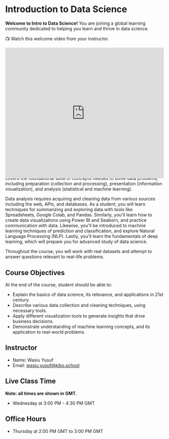 # Introduction to Data Science

<!-- Please search for UPDATE EACH TERM to find items that need to be updated each term.-->

**Welcome to Intro to Data Science!** You are joining a global learning community dedicated to helping you learn and thrive in data science. 

<aside>

📺 Watch this welcome video from your instructor.

</aside>

<div style="position: relative; padding-bottom: 56.25%; height: 0;"><iframe width="100%" height="415" src="https://www.youtube.com/embed/zbRTo_jy7xI?si=f2pgdgH0eQbMLfix" title="Linking your CSS" frameborder="0" allow="accelerometer; autoplay; clipboard-write; encrypted-media; gyroscope; picture-in-picture" allowfullscreen></iframe></div>

## Course Description

Data science is applicable to a myriad of professions, and analyzing large amounts of data is a common application of computer science. This course empowers students to analyze data, and produce data-driven insights. It covers the foundational suite of concepts needed to solve data problems, including preparation (collection and processing), presentation (information visualization), and analysis (statistical and machine learning).

Data analysis requires acquiring and cleaning data from various sources including the web, APIs, and databases. As a student, you will learn techniques for summarizing and exploring data with tools like Spreadsheets, Google Colab, and Pandas. Similarly, you'll learn how to create data visualizations using Power BI and Seaborn, and practice communication with data. Likewise, you'll be introduced to machine learning techniques of prediction and classification, and explore Natural Language Processing (NLP). Lastly, you'll learn the fundamentals of deep learning, which will prepare you for advanced study of data science.

Throughout the course, you will work with real datasets and attempt to answer questions relevant to real-life problems.

## Course Objectives

At the end of the course, student should be able to:

- Explain the basics of data science, its relevance, and applications in 21st century.
- Describe various data collection and cleaning techniques, using necessary tools.
- Apply different visualization tools to generate insights that drive business decisions.
- Demonstrate understanding of machine learning concepts, and its application to real-world problems.

## Instructor
<!-- UPDATE EACH TERM -->
- Name: Wasiu Yusuf
- Email:  [wasiu.yusuf@kibo.school](wasiu.yusuf@kibo.school)

## Live Class Time
<!-- UPDATE EACH TERM -->
**Note: all times are shown in GMT.**
- Wednesday at 3:00 PM - 4:30 PM GMT

## Office Hours
<!-- UPDATE EACH TERM -->
- Thursday at 2:00 PM GMT to 3:00 PM GMT

